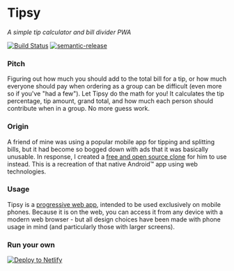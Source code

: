 # Tipsy

_A simple tip calculator and bill divider PWA_

[![Build Status][ci-image]][ci-url]
[![semantic-release][semantic-release-image]][semantic-release-url]

### Pitch

Figuring out how much you should add to the total bill for a tip, or how much
everyone should pay when ordering as a group can be difficult (even more so if
you've "had a few"). Let Tipsy do the math for you! It calculates the tip
percentage, tip amount, grand total, and how much each person should contribute
when in a group. No more guess work.

### Origin

A friend of mine was using a popular mobile app for tipping and splitting bills,
but it had become so bogged down with ads that it was basically unusable. In
response, I created a [free and open source clone][nip-the-tip] for him to use
instead. This is a recreation of that native Android™ app using web
technologies.

### Usage

Tipsy is a [progressive web app][pwa], intended to be used exclusively on mobile
phones. Because it is on the web, you can access it from any device with a
modern web browser - but all design choices have been made with phone usage in
mind (and particularly those with larger screens).

### Run your own

[![Deploy to Netlify][deploy-image]][deploy-link]

[ci-image]:
  https://img.shields.io/circleci/project/github/wKovacs64/tipsy/main.svg?style=flat-square
[ci-url]: https://circleci.com/gh/wKovacs64/tipsy
[semantic-release-image]:
  https://img.shields.io/badge/%20%20%F0%9F%93%A6%F0%9F%9A%80-semantic--release-e10079.svg?style=flat-square
[semantic-release-url]: https://github.com/semantic-release/semantic-release
[nip-the-tip]: https://github.com/wKovacs64/NipTheTip
[pwa]: https://developers.google.com/web/progressive-web-apps/
[deploy-image]: https://www.netlify.com/img/deploy/button.svg
[deploy-link]:
  https://app.netlify.com/start/deploy?repository=https://github.com/wKovacs64/tipsy
